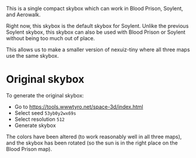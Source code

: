 This is a single compact skybox which can work in Blood Prison, Soylent, and
Aerowalk.

Right now, this skybox is the default skybox for Soylent.  Unlike the
previous Soylent skybox, this skybox can also be used with Blood Prison
or Soylent without being too much out of place.

This allows us to make a smaller version of nexuiz-tiny where all three
maps use the same skybox.

# Original skybox

To generate the original skybox:

* Go to https://tools.wwwtyro.net/space-3d/index.html
* Select seed `53yb0y2wx69s`
* Select resolution `512`
* Generate skybox

The colors have been altered (to work reasonably well in all three maps), 
and the skybox has been rotated (so the sun is in the right place on the 
Blood Prison map).
